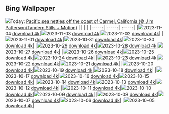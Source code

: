 ## Bing Wallpaper
![](./wallpaper/2023-11-04.jpg)Today: [Pacific sea nettles off the coast of Carmel, California (© Jim Patterson/Tandem Stills + Motion)](./wallpaper/2023-11-04.jpg)
|      |      |      |
| :----: | :----: | :----: |
|![](./wallpaper/2023-11-04_sm.jpg)2023-11-04 [download 4k](./wallpaper/2023-11-04.jpg)|![](./wallpaper/2023-11-03_sm.jpg)2023-11-03 [download 4k](./wallpaper/2023-11-03.jpg)|![](./wallpaper/2023-11-02_sm.jpg)2023-11-02 [download 4k](./wallpaper/2023-11-02.jpg)|
|![](./wallpaper/2023-11-01_sm.jpg)2023-11-01 [download 4k](./wallpaper/2023-11-01.jpg)|![](./wallpaper/2023-10-31_sm.jpg)2023-10-31 [download 4k](./wallpaper/2023-10-31.jpg)|![](./wallpaper/2023-10-30_sm.jpg)2023-10-30 [download 4k](./wallpaper/2023-10-30.jpg)|
|![](./wallpaper/2023-10-29_sm.jpg)2023-10-29 [download 4k](./wallpaper/2023-10-29.jpg)|![](./wallpaper/2023-10-28_sm.jpg)2023-10-28 [download 4k](./wallpaper/2023-10-28.jpg)|![](./wallpaper/2023-10-27_sm.jpg)2023-10-27 [download 4k](./wallpaper/2023-10-27.jpg)|
|![](./wallpaper/2023-10-26_sm.jpg)2023-10-26 [download 4k](./wallpaper/2023-10-26.jpg)|![](./wallpaper/2023-10-25_sm.jpg)2023-10-25 [download 4k](./wallpaper/2023-10-25.jpg)|![](./wallpaper/2023-10-24_sm.jpg)2023-10-24 [download 4k](./wallpaper/2023-10-24.jpg)|
|![](./wallpaper/2023-10-23_sm.jpg)2023-10-23 [download 4k](./wallpaper/2023-10-23.jpg)|![](./wallpaper/2023-10-22_sm.jpg)2023-10-22 [download 4k](./wallpaper/2023-10-22.jpg)|![](./wallpaper/2023-10-21_sm.jpg)2023-10-21 [download 4k](./wallpaper/2023-10-21.jpg)|
|![](./wallpaper/2023-10-20_sm.jpg)2023-10-20 [download 4k](./wallpaper/2023-10-20.jpg)|![](./wallpaper/2023-10-19_sm.jpg)2023-10-19 [download 4k](./wallpaper/2023-10-19.jpg)|![](./wallpaper/2023-10-18_sm.jpg)2023-10-18 [download 4k](./wallpaper/2023-10-18.jpg)|
|![](./wallpaper/2023-10-17_sm.jpg)2023-10-17 [download 4k](./wallpaper/2023-10-17.jpg)|![](./wallpaper/2023-10-16_sm.jpg)2023-10-16 [download 4k](./wallpaper/2023-10-16.jpg)|![](./wallpaper/2023-10-15_sm.jpg)2023-10-15 [download 4k](./wallpaper/2023-10-15.jpg)|
|![](./wallpaper/2023-10-14_sm.jpg)2023-10-14 [download 4k](./wallpaper/2023-10-14.jpg)|![](./wallpaper/2023-10-13_sm.jpg)2023-10-13 [download 4k](./wallpaper/2023-10-13.jpg)|![](./wallpaper/2023-10-12_sm.jpg)2023-10-12 [download 4k](./wallpaper/2023-10-12.jpg)|
|![](./wallpaper/2023-10-11_sm.jpg)2023-10-11 [download 4k](./wallpaper/2023-10-11.jpg)|![](./wallpaper/2023-10-10_sm.jpg)2023-10-10 [download 4k](./wallpaper/2023-10-10.jpg)|![](./wallpaper/2023-10-09_sm.jpg)2023-10-09 [download 4k](./wallpaper/2023-10-09.jpg)|
|![](./wallpaper/2023-10-08_sm.jpg)2023-10-08 [download 4k](./wallpaper/2023-10-08.jpg)|![](./wallpaper/2023-10-07_sm.jpg)2023-10-07 [download 4k](./wallpaper/2023-10-07.jpg)|![](./wallpaper/2023-10-06_sm.jpg)2023-10-06 [download 4k](./wallpaper/2023-10-06.jpg)|
|![](./wallpaper/2023-10-05_sm.jpg)2023-10-05 [download 4k](./wallpaper/2023-10-05.jpg)|